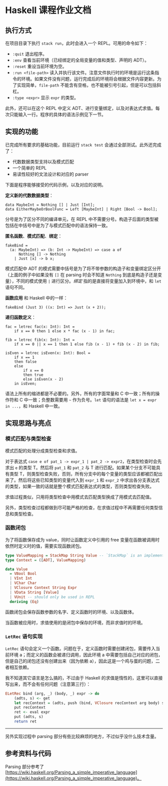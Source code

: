 # Haskell 课程作业文档

## 执行方式

在项目目录下执行 `stack run`，此时会进入一个 REPL。可用的命令如下：

- `:quit` 退出程序。
- `:env` 查看当前环境（已经绑定的全局变量的值和类型、声明的 ADT）。
- `:reset` 重设当前环境为空。
- `:run <file-path>` 读入并执行该文件。注意文件执行时的环境是运行这条指令的环境。如果文件没有问题，运行完成后的环境将会根据文件内容更新。为了实现简单，`file-path` 不能含有空格，也不能被引号引起，但是可以包括斜杠。
- `:type <expr>` 显示 `expr` 的类型。

此外，还可以在这个 REPL 中定义 ADT、进行变量绑定，以及对表达式求值。每次只能输入一行。程序的具体的语法示例见下一节。

## 实现的功能

已完成所有要求的基础功能，目前运行 `stack test` 会通过全部测试。此外还完成了：

- 代数数据类型支持以及模式匹配
- 一个简单的 REPL
- 易读性较好的文法设计和对应的 parser

下面是程序能够接受的代码示例，以及对应的说明。

**定义新的代数数据类型**：

```text
data MaybeInt = Nothing [] | Just [Int];
data EitherMaybeOrBoolFunc = Left [MaybeInt] | Right [Bool -> Bool];
```

分号是为了区分不同的编译单元，在 REPL 中不需要分号。构造子后面的类型被包括在中括号中是为了与模式匹配中的语法保持一致。

**匿名函数**、**模式匹配**、**绑定**：

```text
fakeBind =
  (a: MaybeInt) => (b: Int -> MaybeInt) => case a of
      Nothing [] -> Nothing
    | Just [x] -> b x;
```

模式匹配中 ADT 的模式需要中括号是为了将不带参数的构造子和变量绑定区分开（上面的例子中如果没有 `[]` 在 parsing 时会不知道 `Nothing` 到底是构造子还是变量），不同的模式使用 `|` 进行区分。*绑定* 指的是直接将变量加入到环境中，和 `let` 语句不同。

**函数应用** 和 Haskell 中的一样：

```text
fakeBind (Just 3) ((x: Int) => Just (x + 2));
```

**递归函数定义**：

```text
fac = letrec fac(x: Int): Int =
    if x == 0 then 1 else x * fac (x - 1) in fac;

fib = letrec fib(x: Int): Int =
    if x == 0 || x == 1 then 1 else fib (x - 1) + fib (x - 2) in fib;

isEven = letrec isEven(x: Int): Bool =
    if x == 1
    then false
    else
        if x == 0
        then true
        else isEven(x - 2)
    in isEven;
```

语法上所有的缩进都是不必要的。另外，所有的字面常量和 C 中一致；所有的操作符和 C 中一致；负整数需要用 `~` 作为负号。`let` 语句的语法是 `let x = expr in ...`，和 Haskell 中一致。

## 实现思路与亮点

### 模式匹配与类型检查

模式匹配的处理分成类型检查和求值。

对于表达式 `case e of pat_1 -> expr_1 | pat_2 -> expr2`，在类型检查时会先求出 `e` 的类型 T。然后将 `pat_1` 和 `pat_2` 与 T 进行匹配。如果某个分支不可能具有类型 T，则类型检查失败，否则，所有分支中的每个变量的类型应该都被匹配出来了。然后将这些已知类型的变量代入到 `expr_1` 和 `expr_2` 中求出各分支表达式的类型，如果一致的话就是整个模式匹配表达式的类型，否则类型检查失败。

求值过程类似，只用将类型检查中用模式去匹配类型换成了用模式去匹配值。

另外，类型检查过程都做到尽可能严格的检查，在求值过程中不再需要任何类型信息和类型检查。

### 函数闭包

为了将函数保存成为 value，同时让函数定义中引用的 free 变量在函数被调用时依然时定义时的值，需要实现函数闭包。

```haskell
type ValueMapping = StackMap String Value -- `StackMap` is an implementation of map
type Context = ([ADT], ValueMapping)

data Value
  = VBool Bool
  | VInt Int
  | VChar Char
  | VClosure Context String Expr
  | VData String [Value]
  | VUnit -- should only be used in REPL
  deriving (Eq)
```

函数闭包会保存函数参数的名字、定义函数时的环境、以及函数体。

当函数被应用时，求值使用的是闭包中保存的环境，而非求值时的环境。

### `LetRec` 语句实现

`LetRec` 语句会定义一个函数。问题在于，定义函数时需要创建闭包，需要传入当前环境 a；而定义的函数会被递归调用，因此环境 a 中需要包括自己对应的闭包，但是自己的闭包还没有创建出来（因为依赖 a），因此这是一个鸡与蛋的问题，二者相互依赖。

我不知道其它语言是怎么搞的，不过由于 Haskell 的求值是惰性的，这里可以直接写出来，而不会有任何问题（注意第三行）：

```haskell
ELetRec bind (arg, _) (body, _) expr -> do
    (adts, s) <- get
    let recContext = (adts, push (bind, VClosure recContext arg body) s)
    put recContext
    ret <- eval expr
    put (adts, s)
    return ret
```

---

另外实现过程中 parsing 部分有些比较麻烦的地方，不过似乎没什么技术含量。

## 参考资料与代码

Parsing 部分参考了 [https://wiki.haskell.org/Parsing_a_simple_imperative_language](https://wiki.haskell.org/Parsing_a_simple_imperative_language)。
